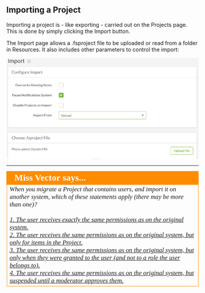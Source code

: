 ## Importing a Project ##

Importing a project is - like exporting - carried out on the Projects page. This is done by simply clicking the Import button.

The Import page allows a .fsproject file to be uploaded or read from a folder in Resources. It also includes other parameters to control the import:

![](./Images/Img5.011.ImportAProject.png)

---

<!--Person X Says Section-->

<table style="border-spacing: 0px">
<tr>
<td style="vertical-align:middle;background-color:darkorange;border: 2px solid darkorange">
<i class="fa fa-quote-left fa-lg fa-pull-left fa-fw" style="color:white;padding-right: 12px;vertical-align:text-top"></i>
<span style="color:white;font-size:x-large;font-weight: bold;font-family:serif">Miss Vector says...</span>
</td>
</tr>

<tr>
<td style="border: 1px solid darkorange">
<span style="font-family:serif; font-style:italic; font-size:larger">
When you migrate a Project that contains users, and import it on another system, which of these statements apply (there may be more than one)?
<br><br><a href="http://52.73.3.37/fmedatastreaming/Manual/QAResponse2017.fmw?chapter=25&question=4&answer=1&DestDataset_TEXTLINE=C%3A%5CFMEOutput%5CQAResponse.html">1. The user receives exactly the same permissions as on the original system.</a>
<br><a href="http://52.73.3.37/fmedatastreaming/Manual/QAResponse2017.fmw?chapter=25&question=4&answer=2&DestDataset_TEXTLINE=C%3A%5CFMEOutput%5CQAResponse.html">2. The user receives the same permissions as on the original system, but only for items in the Project.</a>
<br><a href="http://52.73.3.37/fmedatastreaming/Manual/QAResponse2017.fmw?chapter=25&question=4&answer=3&DestDataset_TEXTLINE=C%3A%5CFMEOutput%5CQAResponse.html">3. The user receives the same permissions as on the original system, but only when they were granted to the user (and not to a role the user belongs to).</a>
<br><a href="http://52.73.3.37/fmedatastreaming/Manual/QAResponse2017.fmw?chapter=25&question=4&answer=4&DestDataset_TEXTLINE=C%3A%5CFMEOutput%5CQAResponse.html">4. The user receives the same permissions as on the original system, but suspended until a moderator approves them.</a>
</span>
</td>
</tr>
</table>
